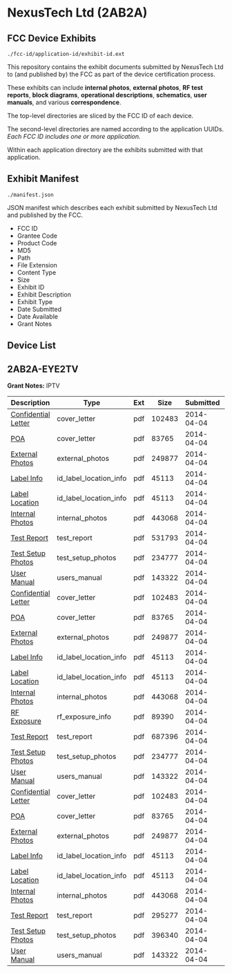 # NexusTech Ltd (2AB2A)
## FCC Device Exhibits

```
./fcc-id/application-id/exhibit-id.ext
```

This repository contains the exhibit documents submitted by NexusTech Ltd to (and published by) the FCC as part of the device certification process.

These exhibits can include **internal photos**, **external photos**, **RF test reports**, **block diagrams**, **operational descriptions**, **schematics**, **user manuals**, and various **correspondence**.

The top-level directories are sliced by the FCC ID of each device.

The second-level directories are named according to the application UUIDs. *Each FCC ID includes one or more application.*

Within each application directory are the exhibits submitted with that application. 

## Exhibit Manifest

```
./manifest.json
```

JSON manifest which describes each exhibit submitted by NexusTech Ltd and published by the FCC.

- FCC ID
- Grantee Code
- Product Code
- MD5
- Path
- File Extension
- Content Type
- Size
- Exhibit ID
- Exhibit Description
- Exhibit Type
- Date Submitted
- Date Available
- Grant Notes

## Device List
## 2AB2A-EYE2TV
**Grant Notes:** IPTV

| Description | Type | Ext | Size | Submitted | Available |
| ----------- | ---- | --- | ---- | --------- | --------- |
| [Confidential Letter](2AB2A-EYE2TV/1cf6b72b83a0e3217df6e2b64410b4e0/2234428.pdf) | cover_letter | pdf | 102483 | 2014-04-04 | 2014-04-04 |
| [POA](2AB2A-EYE2TV/1cf6b72b83a0e3217df6e2b64410b4e0/2234429.pdf) | cover_letter | pdf | 83765 | 2014-04-04 | 2014-04-04 |
| [External Photos](2AB2A-EYE2TV/1cf6b72b83a0e3217df6e2b64410b4e0/2234424.pdf) | external_photos | pdf | 249877 | 2014-04-04 | 2014-04-04 |
| [Label Info](2AB2A-EYE2TV/1cf6b72b83a0e3217df6e2b64410b4e0/2234427.pdf) | id_label_location_info | pdf | 45113 | 2014-04-04 | 2014-04-04 |
| [Label Location](2AB2A-EYE2TV/1cf6b72b83a0e3217df6e2b64410b4e0/2234427.pdf) | id_label_location_info | pdf | 45113 | 2014-04-04 | 2014-04-04 |
| [Internal Photos](2AB2A-EYE2TV/1cf6b72b83a0e3217df6e2b64410b4e0/2234425.pdf) | internal_photos | pdf | 443068 | 2014-04-04 | 2014-04-04 |
| [Test Report](2AB2A-EYE2TV/1cf6b72b83a0e3217df6e2b64410b4e0/2234462.pdf) | test_report | pdf | 531793 | 2014-04-04 | 2014-04-04 |
| [Test Setup Photos](2AB2A-EYE2TV/1cf6b72b83a0e3217df6e2b64410b4e0/2234432.pdf) | test_setup_photos | pdf | 234777 | 2014-04-04 | 2014-04-04 |
| [User Manual](2AB2A-EYE2TV/1cf6b72b83a0e3217df6e2b64410b4e0/2234433.pdf) | users_manual | pdf | 143322 | 2014-04-04 | 2014-04-04 |
| [Confidential Letter](2AB2A-EYE2TV/28378b3e55332431ee12753656bd6573/2234428.pdf) | cover_letter | pdf | 102483 | 2014-04-04 | 2014-04-04 |
| [POA](2AB2A-EYE2TV/28378b3e55332431ee12753656bd6573/2234429.pdf) | cover_letter | pdf | 83765 | 2014-04-04 | 2014-04-04 |
| [External Photos](2AB2A-EYE2TV/28378b3e55332431ee12753656bd6573/2234424.pdf) | external_photos | pdf | 249877 | 2014-04-04 | 2014-04-04 |
| [Label Info](2AB2A-EYE2TV/28378b3e55332431ee12753656bd6573/2234427.pdf) | id_label_location_info | pdf | 45113 | 2014-04-04 | 2014-04-04 |
| [Label Location](2AB2A-EYE2TV/28378b3e55332431ee12753656bd6573/2234427.pdf) | id_label_location_info | pdf | 45113 | 2014-04-04 | 2014-04-04 |
| [Internal Photos](2AB2A-EYE2TV/28378b3e55332431ee12753656bd6573/2234425.pdf) | internal_photos | pdf | 443068 | 2014-04-04 | 2014-04-04 |
| [RF Exposure](2AB2A-EYE2TV/28378b3e55332431ee12753656bd6573/2234430.pdf) | rf_exposure_info | pdf | 89390 | 2014-04-04 | 2014-04-04 |
| [Test Report](2AB2A-EYE2TV/28378b3e55332431ee12753656bd6573/2234431.pdf) | test_report | pdf | 687396 | 2014-04-04 | 2014-04-04 |
| [Test Setup Photos](2AB2A-EYE2TV/28378b3e55332431ee12753656bd6573/2234432.pdf) | test_setup_photos | pdf | 234777 | 2014-04-04 | 2014-04-04 |
| [User Manual](2AB2A-EYE2TV/28378b3e55332431ee12753656bd6573/2234433.pdf) | users_manual | pdf | 143322 | 2014-04-04 | 2014-04-04 |
| [Confidential Letter](2AB2A-EYE2TV/a0825c650b73a70127a96cdc4c07f77a/2234428.pdf) | cover_letter | pdf | 102483 | 2014-04-04 | 2014-04-04 |
| [POA](2AB2A-EYE2TV/a0825c650b73a70127a96cdc4c07f77a/2234429.pdf) | cover_letter | pdf | 83765 | 2014-04-04 | 2014-04-04 |
| [External Photos](2AB2A-EYE2TV/a0825c650b73a70127a96cdc4c07f77a/2234424.pdf) | external_photos | pdf | 249877 | 2014-04-04 | 2014-04-04 |
| [Label Info](2AB2A-EYE2TV/a0825c650b73a70127a96cdc4c07f77a/2234427.pdf) | id_label_location_info | pdf | 45113 | 2014-04-04 | 2014-04-04 |
| [Label Location](2AB2A-EYE2TV/a0825c650b73a70127a96cdc4c07f77a/2234427.pdf) | id_label_location_info | pdf | 45113 | 2014-04-04 | 2014-04-04 |
| [Internal Photos](2AB2A-EYE2TV/a0825c650b73a70127a96cdc4c07f77a/2234425.pdf) | internal_photos | pdf | 443068 | 2014-04-04 | 2014-04-04 |
| [Test Report](2AB2A-EYE2TV/a0825c650b73a70127a96cdc4c07f77a/2234475.pdf) | test_report | pdf | 295277 | 2014-04-04 | 2014-04-04 |
| [Test Setup Photos](2AB2A-EYE2TV/a0825c650b73a70127a96cdc4c07f77a/2234476.pdf) | test_setup_photos | pdf | 396340 | 2014-04-04 | 2014-04-04 |
| [User Manual](2AB2A-EYE2TV/a0825c650b73a70127a96cdc4c07f77a/2234433.pdf) | users_manual | pdf | 143322 | 2014-04-04 | 2014-04-04 |
